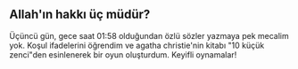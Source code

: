 ## Allah'ın hakkı üç müdür?
Üçüncü gün, gece saat 01:58 olduğundan özlü sözler yazmaya pek mecalim yok.
Koşul ifadelerini öğrendim ve agatha christie'nin kitabı "10 küçük zenci"den esinlenerek bir oyun oluşturdum.
Keyifli oynamalar!
